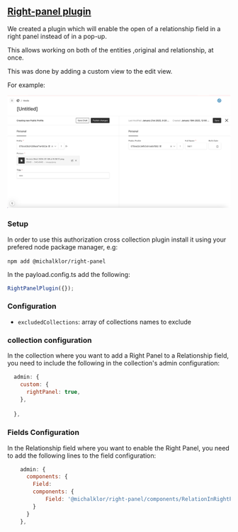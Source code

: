 ## [Right-panel plugin](./src/index.ts)

We created a plugin which will enable the open of a relationship field in a right panel instead of in a pop-up.

This allows working on both of the entities ,original and relationship, at once.

This was done by adding a custom view to the edit view.

For example:

![img1.png](./images/img1.png)

### Setup

In order to use this authorization cross collection plugin install it using your prefered node package manager, e.g:

`npm add @michalklor/right-panel`

In the payload.config.ts add the following:

```javascript
RightPanelPlugin({});
```

### Configuration

- `excludedCollections`: array of collections names to exclude

### collection configuration

In the collection where you want to add a Right Panel to a Relationship field, you need to include the following in the collection's admin configuration:

```javascript
  admin: {
    custom: {
      rightPanel: true,
    },

  },
```

### Fields Configuration

In the Relationship field where you want to enable the Right Panel, you need to add the following lines to the field configuration:

```javascript
    admin: {
      components: {
        Field: 
        components: {
            Field: '@michalklor/right-panel/components/RelationInRightPanelField'
        }
      }
    },
```
